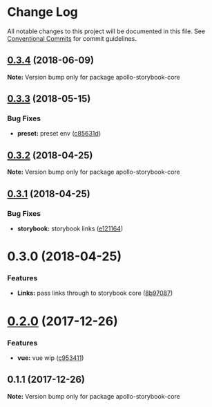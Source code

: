 # Change Log

All notable changes to this project will be documented in this file.
See [Conventional Commits](https://conventionalcommits.org) for commit guidelines.

<a name="0.3.4"></a>
## [0.3.4](https://github.com/abhiaiyer91/apollo-storybook-decorator/compare/apollo-storybook-core@0.3.3...apollo-storybook-core@0.3.4) (2018-06-09)




**Note:** Version bump only for package apollo-storybook-core

<a name="0.3.3"></a>
## [0.3.3](https://github.com/abhiaiyer91/apollo-storybook-decorator/compare/apollo-storybook-core@0.3.2...apollo-storybook-core@0.3.3) (2018-05-15)


### Bug Fixes

* **preset:** preset env ([c85631d](https://github.com/abhiaiyer91/apollo-storybook-decorator/commit/c85631d))




<a name="0.3.2"></a>
## [0.3.2](https://github.com/abhiaiyer91/apollo-storybook-decorator/compare/apollo-storybook-core@0.3.1...apollo-storybook-core@0.3.2) (2018-04-25)




**Note:** Version bump only for package apollo-storybook-core

<a name="0.3.1"></a>
## [0.3.1](https://github.com/abhiaiyer91/apollo-storybook-decorator/compare/apollo-storybook-core@0.3.0...apollo-storybook-core@0.3.1) (2018-04-25)


### Bug Fixes

* **storybook:** storybook links ([e121164](https://github.com/abhiaiyer91/apollo-storybook-decorator/commit/e121164))




<a name="0.3.0"></a>
# 0.3.0 (2018-04-25)


### Features

* **Links:** pass links through to storybook core ([8b97087](https://github.com/abhiaiyer91/apollo-storybook-decorator/commit/8b97087))




<a name="0.2.0"></a>
# [0.2.0](https://github.com/abhiaiyer91/apollo-storybook-decorator/compare/apollo-storybook-core@0.1.1...apollo-storybook-core@0.2.0) (2017-12-26)


### Features

* **vue:** vue wip ([c953411](https://github.com/abhiaiyer91/apollo-storybook-decorator/commit/c953411))




<a name="0.1.1"></a>
## 0.1.1 (2017-12-26)




**Note:** Version bump only for package apollo-storybook-core
